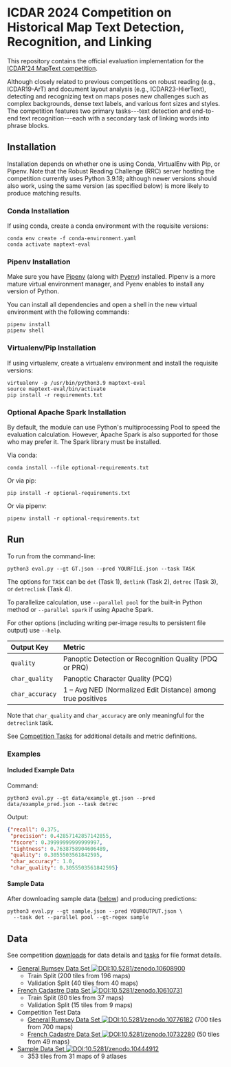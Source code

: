 # ICDAR 2024 Competition on Historical Map Text Detection, Recognition, and Linking

This repository contains the official evaluation implementation for the [ICDAR'24 MapText competition](https://rrc.cvc.uab.es/?ch=28).

Although closely related to previous competitions on robust reading (e.g., ICDAR19-ArT) and document layout analysis (e.g., ICDAR23-HierText), detecting and recognizing text on maps poses new challenges such as complex backgrounds, dense text labels, and various font sizes and styles. 
The competition features two primary tasks---text detection and end-to-end text recognition---each with a secondary task of linking words into phrase blocks.

## Installation

Installation depends on whether one is using Conda,  VirtualEnv with Pip, or Pipenv.
Note that the Robust Reading Challenge (RRC) server hosting the competition currently uses Python 3.9.18; 
although newer versions should also work, using the same version (as specified below) is more likely to produce matching results.

### Conda Installation
If using conda, create a conda environment with the requisite versions:

```shell
conda env create -f conda-environment.yaml
conda activate maptext-eval
```

### Pipenv Installation
Make sure you have [Pipenv](https://pipenv.pypa.io/) (along with [Pyenv](https://github.com/pyenv/pyenv)) installed.
Pipenv is a more mature virtual environment manager, and Pyenv enables to install any version of Python.

You can install all dependencies and open a shell in the new virtual environment with the following commands:
```shell
pipenv install
pipenv shell
```

### Virtualenv/Pip Installation
If using virtualenv, create a virtualenv environment and install the requisite versions:

```shell
virtualenv -p /usr/bin/python3.9 maptext-eval 
source maptext-eval/bin/activate
pip install -r requirements.txt
```

### Optional Apache Spark Installation
By default, the module can use Python's multiprocessing Pool to speed the evaluation calculation.
However, Apache Spark is also supported for those who may prefer it.
The Spark library must be installed.

Via conda:
```shell
conda install --file optional-requirements.txt
```

Or via pip:
```shell
pip install -r optional-requirements.txt
```

Or via pipenv:
```shell
pipenv install -r optional-requirements.txt
```

## Run

To run from the command-line:

```shell
python3 eval.py --gt GT.json --pred YOURFILE.json --task TASK
```
The options for `TASK` can be `det` (Task 1), `detlink` (Task 2), `detrec` (Task 3), or `detreclink` (Task 4).

To parallelize calculation, use `--parallel pool` for the built-in Python method or `--parallel spark` if using Apache Spark.

For other options (including writing per-image results to persistent file output) use `--help`.

| Output Key      | Metric                                                       |
| :-------------  | :----------------------------------------------------------- |
| `quality`       | Panoptic Detection or Recognition Quality (PDQ or PRQ)       |
| `char_quality`  | Panoptic Character Quality (PCQ)                             |
| `char_accuracy` | 1 – Avg NED (Normalized Edit Distance) among true positives  |

Note that `char_quality` and `char_accuracy` are only meaningful for the `detreclink` task.

See [Competition Tasks](https://rrc.cvc.uab.es/?ch=28&com=tasks) for additional details and metric definitions.

### Examples

#### Included Example Data
Command:
```shell
python3 eval.py --gt data/example_gt.json --pred data/example_pred.json --task detrec
```
Output:
```json
{"recall": 0.375,
 "precision": 0.42857142857142855,
 "fscore": 0.39999999999999997,
 "tightness": 0.7638758904606489,
 "quality": 0.3055503561842595,
 "char_accuracy": 1.0,
 "char_quality": 0.3055503561842595}
```

#### Sample Data
After downloading sample data ([below](#data)) and producing predictions:

```shell
python3 eval.py --gt sample.json --pred YOUROUTPUT.json \
  --task det --parallel pool --gt-regex sample
```

## Data

See competition [downloads](https://rrc.cvc.uab.es/?ch=28&com=downloads) for data details and [tasks](https://rrc.cvc.uab.es/?ch=28&com=tasks) for file format details.

* [General Rumsey Data Set ![DOI:10.5281/zenodo.10608900](https://zenodo.org/badge/DOI/10.5281/zenodo.10608900.svg)](https://doi.org/10.5281/zenodo.10608900)
  - Train Split (200 tiles from 196 maps)
  - Validation Split (40 tiles from 40 maps)
* [French Cadastre Data Set ![DOI:10.5281/zenodo.10610731](https://zenodo.org/badge/DOI/10.5281/zenodo.10610731.svg)](https://doi.org/10.5281/zenodo.10610731)
  - Train Split (80 tiles from 37 maps)
  - Validation Split (15 tiles from 9 maps)
* Competition Test Data
  - [General Rumsey Data Set ![DOI:10.5281/zenodo.10776182](https://zenodo.org/badge/DOI/10.5281/zenodo.10776182.svg)](https://doi.org/10.5281/zenodo.10776182) (700 tiles from 700 maps)
  - [French Cadastre Data Set ![DOI:10.5281/zenodo.10732280](https://zenodo.org/badge/DOI/10.5281/zenodo.10732280.svg)](https://doi.org/10.5281/zenodo.10732280) (50 tiles from 49 maps)
* [Sample Data Set ![DOI:10.5281/zenodo.10444912](https://zenodo.org/badge/DOI/10.5281/zenodo.10444912.svg)](https://doi.org/10.5281/zenodo.10444912)
  - 353 tiles from 31 maps of 9 atlases
  

